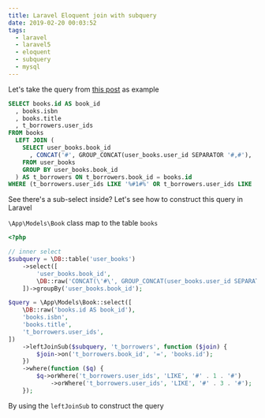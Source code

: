 ```yaml
---
title: Laravel Eloquent join with subquery
date: 2019-02-20 00:03:52
tags:
  - laravel
  - laravel5
  - eloquent
  - subquery
  - mysql
---
```


Let's take the query from [this post](/blog/2019/02/19/MySQL-a-trick-to-filter-multi-values-column/) as example

```sql
SELECT books.id AS book_id
  , books.isbn
  , books.title
  , t_borrowers.user_ids
FROM books
  LEFT JOIN (
    SELECT user_books.book_id
      , CONCAT('#', GROUP_CONCAT(user_books.user_id SEPARATOR '#,#'), '#') AS user_ids
    FROM user_books
    GROUP BY user_books.book_id
  ) AS t_borrowers ON t_borrowers.book_id = books.id
WHERE (t_borrowers.user_ids LIKE '%#1#%' OR t_borrowers.user_ids LIKE '%#3#%');
```

See there's a sub-select inside? Let's see how to construct this query in Laravel

`\App\Models\Book` class map to the table `books`

```php
<?php

// inner select
$subquery = \DB::table('user_books')
    ->select([
        'user_books.book_id',
        \DB::raw('CONCAT(\'#\', GROUP_CONCAT(user_books.user_id SEPARATOR \'#,#\'), \'#\') AS user_ids'),
    ])->groupBy('user_books.book_id');

$query = \App\Models\Book::select([
    \DB::raw('books.id AS book_id'),
    'books.isbn',
    'books.title',
    't_borrowers.user_ids',
])
    ->leftJoinSub($subquery, 't_borrowers', function ($join) {
        $join->on('t_borrowers.book_id', '=', 'books.id');
    })
    ->where(function ($q) {
        $q->orWhere('t_borrowers.user_ids', 'LIKE', '#' . 1 . '#')
            ->orWhere('t_borrowers.user_ids', 'LIKE', '#' . 3 . '#');
    });
```

By using the `leftJoinSub` to construct the query
